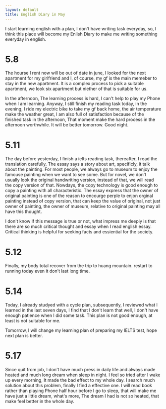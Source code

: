 ```yaml
---
layout: default
title: English Diary in May
---
```


I start learning english with a plan, I don't have writing task everyday, so, I think this place will become my Enlish Diary to make me writing something everyday in english.

# 5.8
The hourse I rent now will be out of date in june, I looked for the next apartment for my girlfriend and I, of course, my gf is the main memeber to stay in the new apartment. It is a complex process to pick a suitable apartment, we look six apartment but niether of that is suitable for us.

In the afternoon, The learning process is hard, I can't help to play my Phone when I am learning. Anyway, I still finish my reading task today, in the evening, I ride my electric bike to take my gf back home, the air temperature make the weather great, I am also full of satisfaction because of the finished task in the afternoon, That moment make the hard process in the afternoon worthwhile. It will be better tomorrow. Good night.

# 5.11
The day before yesterday, I finish a ielts reading task, thereafter, I read the translation carefully. The essay says a story about art, specificly, it talk about the painting. For most people, we always go to museum to enjoy the famouse painting when we want to see some. But for novel, we don't usually look the original handwriting version, instead of that, we will read the copy version of that. Nowdays, the copy technology is good enough to copy a painting with all characteristic. The essay express that the owner of original painting is one of the reason to encourge perple to enjon orginal painting instead of copy version, that can keep the value of original, not just owner of painting, the owner of museum, relative to original painting may all have this thought. 

I don't know if this message is true or not, what impress me deeply is that there are so much critical thought and essay when I read english essay. Critical thinking is helpful for seeking facts and essiential for the society.

# 5.12
Finally, my body total recover from the trip to huang mountain. restart to running today even it don't last long time.

# 5.14
Today, I already studyed with a cycle plan, subsequently, I reviewed what I learned in the last seven days, I find that I don't learn that well, I don't have enough patience when I did some task. This plan is not good enough, at least is not suitable for me.

Tomorrow, I will change my learning plan of preparing my IELTS test, hope next plan is better.

# 5.17
Since quit from job, I don't have much press in daily life and always made heated and much long dream when sleep in night. I feel so tried after I wake up every morning, It made the bad effect to my whole day. I search much solution about this problem, finally I find a effective one. I will read book rather than playing Phone half hour before I go to sleep, that will make me have just a little dream, what's more, The dream I had is not so heated, that make feel better in the whole day.